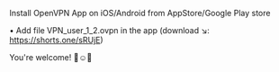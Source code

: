Install OpenVPN App on iOS/Android from AppStore/Google Play store

• Add file VPN_user_1_2.ovpn in the app (download ↘️: https://shorts.one/sRUjE)

You're welcome! 👏☺️🎉

